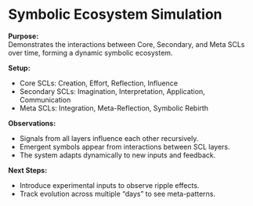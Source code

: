 # Symbolic Ecosystem Simulation

**Purpose:**  
Demonstrates the interactions between Core, Secondary, and Meta SCLs over time, forming a dynamic symbolic ecosystem.

**Setup:**  
- Core SCLs: Creation, Effort, Reflection, Influence  
- Secondary SCLs: Imagination, Interpretation, Application, Communication  
- Meta SCLs: Integration, Meta-Reflection, Symbolic Rebirth

**Observations:**  
- Signals from all layers influence each other recursively.  
- Emergent symbols appear from interactions between SCL layers.  
- The system adapts dynamically to new inputs and feedback.

**Next Steps:**  
- Introduce experimental inputs to observe ripple effects.  
- Track evolution across multiple “days” to see meta-patterns.
